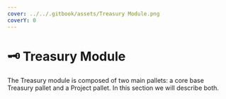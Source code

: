 ```yaml
---
cover: ../../.gitbook/assets/Treasury Module.png
coverY: 0
---
```


# 🗝 Treasury Module

The Treasury module is composed of two main pallets: a core base Treasury pallet and a Project pallet. In this section we will describe both.
